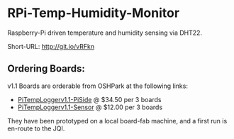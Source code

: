# RPi-Temp-Humidity-Monitor
Raspberry-Pi driven temperature and humidity sensing via DHT22.

Short-URL: http://git.io/vRFkn

## Ordering Boards:
v1.1 Boards are orderable from OSHPark at the following links:

- [PiTempLoggerv1.1-PiSide](https://oshpark.com/shared_projects/A5WHpdao) @ $34.50 per 3 boards
- [PiTempLoggerv1.1-Sensor](https://oshpark.com/shared_projects/NIQoCTse) @ $12.00 per 3 boards

They have been prototyped on a local board-fab machine, and a first run is en-route to the JQI.
